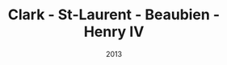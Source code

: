 ---
date: '2013'
title: 'Clark - St-Laurent - Beaubien - Henry IV'
type: ruelle_verte
district: 'Rosemont'
position: { lng: -73.60854080966973, lat: 45.52983892645608 }
---